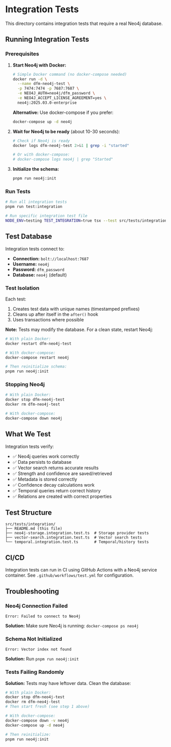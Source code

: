 # Integration Tests

This directory contains integration tests that require a real Neo4j database.

## Running Integration Tests

### Prerequisites

1. **Start Neo4j with Docker:**
   ```bash
   # Simple Docker command (no docker-compose needed)
   docker run -d \
     --name dfm-neo4j-test \
     -p 7474:7474 -p 7687:7687 \
     -e NEO4J_AUTH=neo4j/dfm_password \
     -e NEO4J_ACCEPT_LICENSE_AGREEMENT=yes \
     neo4j:2025.03.0-enterprise
   ```

   **Alternative:** Use docker-compose if you prefer:
   ```bash
   docker-compose up -d neo4j
   ```

2. **Wait for Neo4j to be ready** (about 10-30 seconds):
   ```bash
   # Check if Neo4j is ready
   docker logs dfm-neo4j-test 2>&1 | grep -i "started"
   
   # Or with docker-compose:
   # docker-compose logs neo4j | grep "Started"
   ```

3. **Initialize the schema:**
   ```bash
   pnpm run neo4j:init
   ```

### Run Tests

```bash
# Run all integration tests
pnpm run test:integration

# Run specific integration test file
NODE_ENV=testing TEST_INTEGRATION=true tsx --test src/tests/integration/neo4j-storage.integration.test.ts
```

## Test Database

Integration tests connect to:
- **Connection:** `bolt://localhost:7687`
- **Username:** `neo4j`
- **Password:** `dfm_password`
- **Database:** `neo4j` (default)

### Test Isolation

Each test:
1. Creates test data with unique names (timestamped prefixes)
2. Cleans up after itself in the `after()` hook
3. Uses transactions where possible

**Note:** Tests may modify the database. For a clean state, restart Neo4j:
```bash
# With plain Docker:
docker restart dfm-neo4j-test

# With docker-compose:
docker-compose restart neo4j

# Then reinitialize schema:
pnpm run neo4j:init
```

### Stopping Neo4j

```bash
# With plain Docker:
docker stop dfm-neo4j-test
docker rm dfm-neo4j-test

# With docker-compose:
docker-compose down neo4j
```

## What We Test

Integration tests verify:
- ✅ Neo4j queries work correctly
- ✅ Data persists to database
- ✅ Vector search returns accurate results
- ✅ Strength and confidence are saved/retrieved
- ✅ Metadata is stored correctly
- ✅ Confidence decay calculations work
- ✅ Temporal queries return correct history
- ✅ Relations are created with correct properties

## Test Structure

```
src/tests/integration/
├── README.md (this file)
├── neo4j-storage.integration.test.ts  # Storage provider tests
├── vector-search.integration.test.ts  # Vector search tests
└── temporal.integration.test.ts       # Temporal/history tests
```

## CI/CD

Integration tests can run in CI using GitHub Actions with a Neo4j service container. See `.github/workflows/test.yml` for configuration.

## Troubleshooting

### Neo4j Connection Failed
```
Error: Failed to connect to Neo4j
```
**Solution:** Make sure Neo4j is running: `docker-compose ps neo4j`

### Schema Not Initialized
```
Error: Vector index not found
```
**Solution:** Run `pnpm run neo4j:init`

### Tests Failing Randomly
**Solution:** Tests may have leftover data. Clean the database:
```bash
# With plain Docker:
docker stop dfm-neo4j-test
docker rm dfm-neo4j-test
# Then start fresh (see step 1 above)

# With docker-compose:
docker-compose down -v neo4j
docker-compose up -d neo4j

# Then reinitialize:
pnpm run neo4j:init
```
